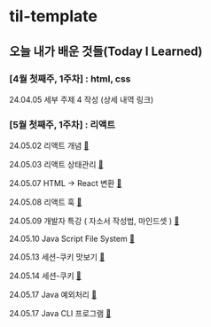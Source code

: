 # til-template

## 오늘 내가 배운 것들(Today I Learned)

### [4월 첫째주, 1주차] : html, css

24.04.05 세부 주제 4 작성 (상세 내역 링크)


### [5월 첫째주, 1주차] : 리액트

24.05.02 리액트 개념 [🌱](https://github.com/HeungY/Today-I-Learned/blob/main/May/2024-05-02.md)

24.05.03 리액트 상태관리 [🌱](https://github.com/HeungY/Today-I-Learned/blob/main/May/2024-05-03.md)

24.05.07 HTML -> React 변환 [🌱](https://github.com/HeungY/Today-I-Learned/blob/main/May/2024-05-07.md)

24.05.08 리액트 훅 [🌱](https://github.com/HeungY/Today-I-Learned/blob/main/May/2024-05-08.md)

24.05.09 개발자 특강 ( 자소서 작성법, 마인드셋 )  [🌱](https://github.com/HeungY/Today-I-Learned/blob/main/May/2024-05-09.md)

24.05.10 Java Script File System [🌱](https://github.com/HeungY/Today-I-Learned/blob/main/May/2024-05-10.md)

24.05.13 세션-쿠키 맛보기 [🌱](https://github.com/HeungY/Today-I-Learned/blob/main/May/2024-05-13.md)

24.05.14 세션-쿠키 [🌱](https://github.com/HeungY/Today-I-Learned/blob/main/May/2024-05-14.md)

24.05.17 Java 예외처리 [🌱](https://github.com/HeungY/Today-I-Learned/blob/main/May/2024-05-17.md)

24.05.17 Java CLI 프로그램 [🌱](https://github.com/HeungY/Today-I-Learned/blob/main/May/2024-05-20.md)
